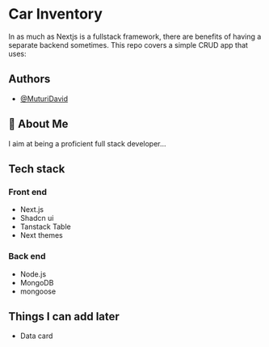 
# Car Inventory
In as much as Nextjs is a fullstack framework, there are benefits of having a separate backend sometimes. This repo covers a simple CRUD app that uses:
 

## Authors

- [@MuturiDavid](https://www.tushdev.co/)


## 🚀 About Me
I aim at being a proficient full stack developer...


## Tech stack

### Front end
- Next.js
- Shadcn ui
- Tanstack Table
- Next themes

### Back end
- Node.js
- MongoDB
- mongoose

## Things I can add later

- Data card